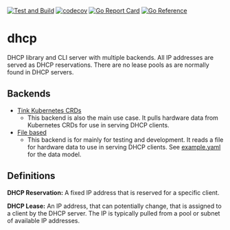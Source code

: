 [![Test and Build](https://github.com/tinkerbell/dhcp/actions/workflows/ci.yaml/badge.svg)](https://github.com/tinkerbell/dhcp/actions/workflows/ci.yaml)
[![codecov](https://codecov.io/gh/tinkerbell/dhcp/branch/main/graph/badge.svg)](https://codecov.io/gh/tinkerbell/dhcp)
[![Go Report Card](https://goreportcard.com/badge/github.com/tinkerbell/dhcp)](https://goreportcard.com/report/github.com/tinkerbell/dhcp)
[![Go Reference](https://pkg.go.dev/badge/github.com/tinkerbell/dhcp.svg)](https://pkg.go.dev/github.com/tinkerbell/dhcp)

# dhcp

DHCP library and CLI server with multiple backends. All IP addresses are served as DHCP reservations. There are no lease pools as are normally found in DHCP servers.

## Backends

- [Tink Kubernetes CRDs](https://github.com/tinkerbell/tink/blob/main/config/crd/bases/tinkerbell.org_hardware.yaml)
  - This backend is also the main use case.
  It pulls hardware data from Kubernetes CRDs for use in serving DHCP clients.
- [File based](./docs/Backend-File.md)
  - This backend is for mainly for testing and development.
  It reads a file for hardware data to use in serving DHCP clients.
  See [example.yaml](./backend/file/testdata/example.yaml) for the data model.

## Definitions

**DHCP Reservation:**
A fixed IP address that is reserved for a specific client.

**DHCP Lease:**
An IP address, that can potentially change, that is assigned to a client by the DHCP server.
The IP is typically pulled from a pool or subnet of available IP addresses.
